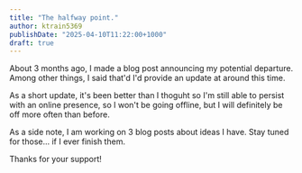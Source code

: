 ```yaml
---
title: "The halfway point."
author: ktrain5369
publishDate: "2025-04-10T11:22:00+1000"
draft: true
---
```


About 3 months ago, I made a blog post announcing my potential departure. Among other things, I said that'd I'd provide an update at around this time.

As a short update, it's been better than I thoguht so I'm still able to persist with an online presence, so I won't be going offline, but I will definitely be off more often than before.

As a side note, I am working on 3 blog posts about ideas I have. Stay tuned for those... if I ever finish them.

Thanks for your support!

